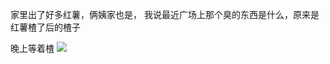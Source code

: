 家里出了好多红薯，俩姨家也是，
我说最近广场上那个臭的东西是什么，原来是红薯楂了后的楂子

晚上等着楂
![](http://upload-images.jianshu.io/upload_images/6904315-8cc181ce20827a0c.jpg?imageMogr2/auto-orient/strip%7CimageView2/2/w/1080/q/50)
